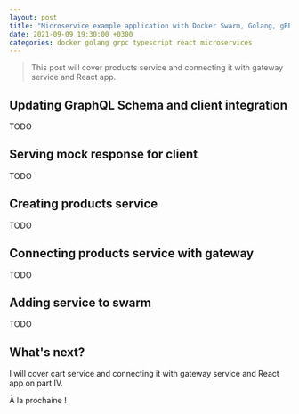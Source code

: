 ```yaml
---
layout: post
title: "Microservice example application with Docker Swarm, Golang, gRPC, GraphQL, TypeScript and React - Part III"
date: 2021-09-09 19:30:00 +0300
categories: docker golang grpc typescript react microservices
---
```


> This post will cover products service and connecting it with gateway service and React app.

## Updating GraphQL Schema and client integration

TODO

## Serving mock response for client

TODO

## Creating products service

TODO

## Connecting products service with gateway

TODO

## Adding service to swarm

TODO

## What's next?

I will cover cart service and connecting it with gateway service and React app on part IV.

À la prochaine !
